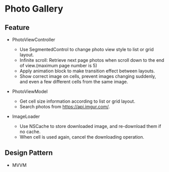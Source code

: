 # Photo Gallery

## Feature
  - PhotoViewController
    - Use SegmentedControl to change photo view style to list or grid layout.
    - Infinite scroll: Retrieve next page photos when scroll down to the end of view.(maximum page number is 5)
    - Apply animation block to make transition effect between layouts.
    - Show correct image on cells, prevent images changing suddenly, and even a few different cells from the same image.

  - PhotoViewModel
    - Get cell size information according to list or grid layout. 
    - Search photos from https://api.imgur.com/.
    
  - ImageLoader
    - Use NSCache to store downloaded image, and re-download them if no cache.
    - When cell is used again, cancel the downloading operation.
  
## Design Pattern
  - MVVM